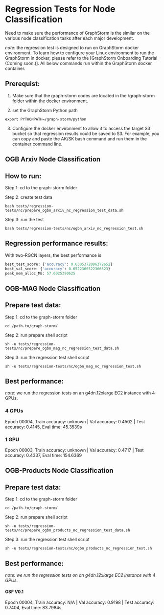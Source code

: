 # Regression Tests for Node Classification

Need to make sure the performance of GraphStorm is the similar on the various node classification tasks after each major development.

*note*: the regression test is designed to run on GraphStorm docker environment. To learn how to configure your Linux environment to run the GraphStorm in docker, please refer to the [GraphStorm Onboarding Tutorial (Coming soon.)]. All below commands run within the GraphStorm docker container.

Prerequist:
-----------
1. Make sure that the graph-storm codes are located in the /graph-storm folder within the docker environment.

2. set the GraphStorm Python path
```shell
export PYTHONPATH=/graph-storm/python
```

3. Configure the docker environment to allow it to access the target S3 bucket so that regression results could be saved to S3. For example, you can copy and paste the AK/SK bash command and run them in the container command line.

## OGB Arxiv Node Classification

How to run:
-----------
Step 1: cd to the graph-storm folder

Step 2: create test data
```shell
bash tests/regression-tests/nc/prepare_ogbn_arxiv_nc_regression_test_data.sh
```
Step 3: run the test
```shell
bash tests/regression-tests/nc/ogbn_arxiv_nc_regression_test.sh
```

Regression performance results:
-------------------------------
With two-RGCN layers, the best performance is
```python
best_test_score: {'accuracy': 0.6305372096372652}
best_val_score: {'accuracy': 0.6522366522366523}
peak_mem_alloc_MB: 57.6025390625
```

## OGB-MAG Node Classification

Prepare test data:
------------------

Step 1: cd to the graph-storm folder
```shell
cd /path-to/graph-storm/
```

Step 2: run prepare shell script
```shell
sh -u tests/regression-tests/nc/prepare_ogbn_mag_nc_regression_test_data.sh
```

Step 3: run the regression test shell script
```shell
sh -u tests/regression-tests/nc/ogbn_mag_nc_regression_test.sh
```

Best performance:
-----------------
*note*: we run the regression tests on an g4dn.12xlarge EC2 instance with 4 GPUs.

### 4 GPUs
Epoch 00004, Train accuracy: unknown | Val accuracy: 0.4502 | Test accuracy: 0.4145, Eval time: 45.3539s

### 1 GPU
Epoch 00003, Train accuracy: unknown | Val accuracy: 0.4717 | Test accuracy: 0.4337, Eval time: 154.6369


## OGB-Products Node Classification

Prepare test data:
------------------

Step 1: cd to the graph-storm folder
```shell
cd /path-to/graph-storm/
```

Step 2: run prepare shell script
```shell
sh -u tests/regression-tests/nc/prepare_ogbn_products_nc_regression_test_data.sh
```

Step 3: run the regression test shell script
```shell
sh -u tests/regression-tests/nc/ogbn_products_nc_regression_test.sh
```

Best performance:
-----------------
*note: we run the regression tests on an g4dn.12xlarge EC2 instance with 4 GPUs.*

#### GSF V0.1
Epoch 00004, Train accuracy: N/A | Val accuracy: 0.9198 | Test accuracy: 0.7404, Eval time: 83.7984s
